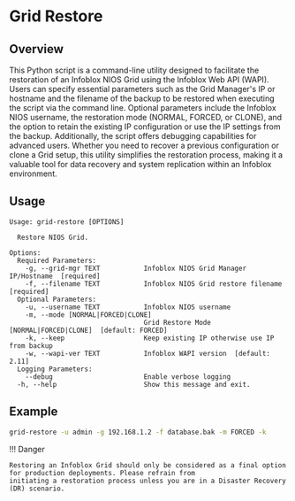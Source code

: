# Grid Restore

## Overview

This Python script is a command-line utility designed to facilitate the restoration of an Infoblox NIOS Grid using the
Infoblox Web API (WAPI). Users can specify essential parameters such as the Grid Manager's IP or hostname and the
filename of the backup to be restored when executing the script via the command line. Optional parameters include the
Infoblox NIOS username, the restoration mode (NORMAL, FORCED, or CLONE), and the option to retain the existing IP
configuration or use the IP settings from the backup. Additionally, the script offers debugging capabilities for
advanced users. Whether you need to recover a previous configuration or clone a Grid setup, this utility simplifies the
restoration process, making it a valuable tool for data recovery and system replication within an Infoblox environment.

## Usage

```
Usage: grid-restore [OPTIONS]

  Restore NIOS Grid.

Options:
  Required Parameters: 
    -g, --grid-mgr TEXT           Infoblox NIOS Grid Manager IP/Hostname  [required]
    -f, --filename TEXT           Infoblox NIOS Grid restore filename  [required]
  Optional Parameters: 
    -u, --username TEXT           Infoblox NIOS username
    -m, --mode [NORMAL|FORCED|CLONE]
                                  Grid Restore Mode [NORMAL|FORCED|CLONE]  [default: FORCED]
    -k, --keep                    Keep existing IP otherwise use IP from backup
    -w, --wapi-ver TEXT           Infoblox WAPI version  [default: 2.11]
  Logging Parameters: 
    --debug                       Enable verbose logging
  -h, --help                      Show this message and exit.

```

## Example

```sh
grid-restore -u admin -g 192.168.1.2 -f database.bak -m FORCED -k
```

!!! Danger

    Restoring an Infoblox Grid should only be considered as a final option for production deployments. Please refrain from
    initiating a restoration process unless you are in a Disaster Recovery (DR) scenario.

